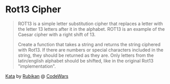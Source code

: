 # Rot13 Cipher

> ROT13 is a simple letter substitution cipher that replaces a letter with the letter 13 letters after it in the alphabet. ROT13 is an example of the Caesar cipher with a right shift of 13.
>
> Create a function that takes a string and returns the string ciphered with Rot13. If there are numbers or special characters included in the string, they should be returned as they are. Only letters from the latin/english alphabet should be shifted, like in the original Rot13 "implementation".

[Kata](https://www.codewars.com/kata/rot13-1/) by [Rubikan](https://www.codewars.com/users/Rubikan) @ [CodeWars](https://www.codewars.com)
